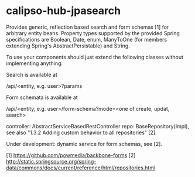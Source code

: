 calipso-hub-jpasearch
=====================

Provides generic, reflection based search and form schemas [1] for arbitrary entity beans. 
Property types supported by the provided Spring specifications
are Boolean, Date, enum, ManyToOne (for members extending Spring's AbstractPersistable) and String.

To use your components should just extend the following classes without implementing anything:

Search is available at

/api/<entity, e.g. user>?params

Form schemata is available at 

/api/<entity, e.g. user>/form-schema?mode=<one of create, updat, search>

controller: AbstractServiceBasedRestController
repo: BaseRepository(Impl), see also "1.3.2 Adding custom behavior to all repositories" [2].

Under development: dynamic service for form schemas, see [2].

[1] https://github.com/powmedia/backbone-forms
[2] http://static.springsource.org/spring-data/commons/docs/current/reference/html/repositories.html
